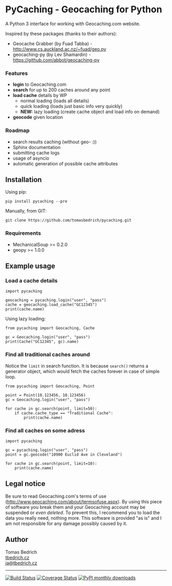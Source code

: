 # PyCaching - Geocaching for Python

A Python 3 interface for working with Geocaching.com website.

Inspired by these packages (thanks to their authors):

- Geocache Grabber (by Fuad Tabba) - http://www.cs.auckland.ac.nz/~fuad/geo.py
- geocaching-py (by Lev Shamardin) - https://github.com/abbot/geocaching-py

### Features
- **login** to Geocaching.com
- **search** for up to 200 caches around any point
- **load cache** details by WP
    + normal loading (loads all details)
    + quick loading (loads just basic info very quickly)
    + **NEW:** lazy loading (create cache object and load info on demand)
- **geocode** given location

### Roadmap
- search results caching (without geo- :))
- Sphinx documentation
- submitting cache logs
- usage of asyncio
- automatic generation of possible cache attributes

## Installation

Using pip:

    pip install pycaching --pre

Manually, from GIT:

    git clone https://github.com/tomasbedrich/pycaching.git

### Requirements
- MechanicalSoup >= 0.2.0
- geopy >= 1.0.0

## Example usage

### Load a cache details

    import pycaching

    geocaching = pycaching.login("user", "pass")
    cache = geocaching.load_cache("GC12345")
    print(cache.name)

Using lazy loading:

    from pycaching import Geocaching, Cache

    gc = Geocaching.login("user", "pass")
    print(Cache("GC12345", gc).name)

### Find all traditional caches around

Notice the `limit` in search function. It is because `search()` returns a generator object, which would fetch the caches forever in case of simple loop.

    from pycaching import Geocaching, Point
    
    point = Point(10.123456, 10.123456)
    gc = Geocaching.login("user", "pass")

    for cache in gc.search(point, limit=50):
        if cache.cache_type == "Traditional Cache":
            print(cache.name)

### Find all caches on some adress

    import pycaching

    gc = pycaching.login("user", "pass")
    point = gc.geocode("10900 Euclid Ave in Cleveland")

    for cache in gc.search(point, limit=10):
        print(cache.name)

## Legal notice

Be sure to read Geocaching.com's terms of use (http://www.geocaching.com/about/termsofuse.aspx). By using this piece of software you break them and your Geocaching account may be suspended or *even deleted*. To prevent this, I recommend you to load the data you really need, nothing more. This software is provided "as is" and I am not responsible for any damage possibly caused by it.

## Author

Tomas Bedrich  
[tbedrich.cz](http://tbedrich.cz)  
ja@tbedrich.cz

____

[![Build Status](http://img.shields.io/travis/tomasbedrich/pycaching/master.svg)](https://travis-ci.org/tomasbedrich/pycaching) [![Coverage Status](https://img.shields.io/coveralls/tomasbedrich/pycaching.svg)](https://coveralls.io/r/tomasbedrich/pycaching) [![PyPI monthly downloads](http://img.shields.io/pypi/dm/PyCaching.svg)](https://pypi.python.org/pypi/PyCaching)
